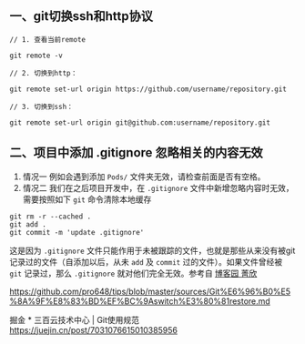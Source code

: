 ## 一、git切换ssh和http协议
```
// 1. 查看当前remote

git remote -v

// 2. 切换到http：

git remote set-url origin https://github.com/username/repository.git

// 3. 切换到ssh：

git remote set-url origin git@github.com:username/repository.git
```

## 二、项目中添加 .gitignore 忽略相关的内容无效

 1. 情况一
例如会遇到添加 `Pods/`  文件夹无效，请检查前面是否有空格。
 2. 情况二
 我们在之后项目开发中，在 `.gitignore` 文件中新增忽略内容时无效，需要按照如下 `git` 命令清除本地缓存
 ```
git rm -r --cached .
git add .
git commit -m 'update .gitignore'
```

这是因为 `.gitignore` 文件只能作用于未被跟踪的文件，也就是那些从来没有被git记录过的文件（自添加以后，从未 `add` 及 `commit` 过的文件）。如果文件曾经被 `git` 记录过，那么 `.gitignore` 就对他们完全无效。参考自 [博客园 菁欣](https://www.cnblogs.com/jingxin1992/p/10281441.html)



https://github.com/pro648/tips/blob/master/sources/Git%E6%96%B0%E5%8A%9F%E8%83%BD%EF%BC%9Aswitch%E3%80%81restore.md


掘金 * 三百云技术中心 | Git使用规范 <https://juejin.cn/post/7031076615010385956>